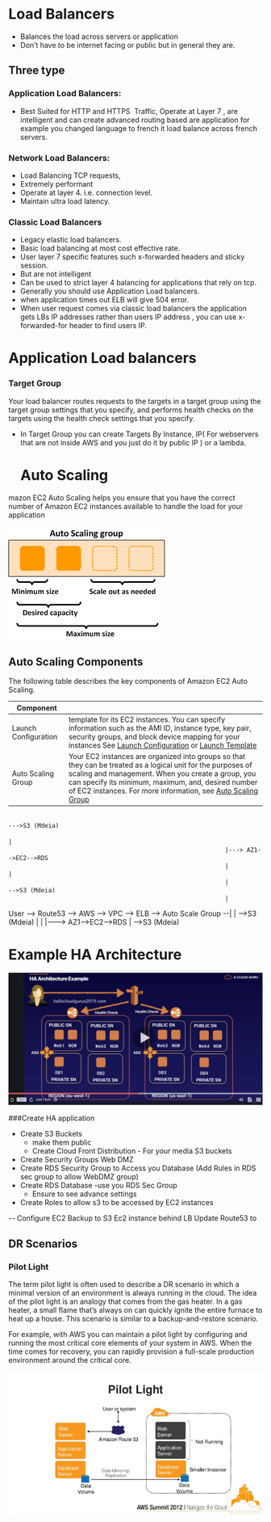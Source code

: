 # Load Balancers
- Balances the load across servers or application
- Don’t have to be internet facing or public but in general they are.

## Three type

### Application Load Balancers:
- Best Suited for HTTP and HTTPS  Traffic, Operate at Layer 7 , are intelligent and can create advanced routing based are application for example you changed language to french it load balance across french servers.

### Network Load Balancers:
- Load Balancing TCP requests,
- Extremely performant
- Operate at layer 4. i.e. connection level.
- Maintain ultra load latency.

### Classic Load Balancers
- Legacy elastic load balancers.
- Basic load balancing at most cost effective rate.
- User layer 7 specific features such x-forwarded headers and sticky session.
- But are not intelligent
- Can be used to strict layer 4 balancing for applications that rely on tcp.
- Generally you should use Application Load balancers.
- when application times out ELB will give 504 error.
- When user request comes via classic load balancers the application gets LBs IP
  addresses rather than users IP address , you can use x-forwarded-for header to find users IP.


# Application Load balancers

### Target Group
Your load balancer routes requests to the targets in a target group using the target
group settings that you specify, and performs health checks on the targets using
the health check settings that you specify.

- In Target Group you can create Targets By Instance, IP( For webservers that are not inside AWS and you just do it by public IP        )
  or a lambda.

  # Auto Scaling
mazon EC2 Auto Scaling helps you ensure that you have the correct number of
Amazon EC2 instances available to handle the load for your application

  ![alt text](as-basic-diagram.png "Auto Scaling")

  ## Auto Scaling Components
  The following table describes the key components of Amazon EC2 Auto Scaling.

  | Component  	               |   	|
  |----------------------------|---	|
  |   Launch Configuration   	 |  template for its EC2 instances. You can specify information such as the AMI ID, instance type, key pair, security groups, and block device mapping for your instances See [Launch Configuration](https://docs.aws.amazon.com/autoscaling/ec2/userguide/LaunchConfiguration.html)  or [Launch Template](https://docs.aws.amazon.com/autoscaling/ec2/userguide/LaunchTemplates.html)  	|
  |   Auto Scaling Group   	   | Your EC2 instances are organized into groups so that they can be treated as a logical unit for the purposes of scaling and management. When you create a group, you can specify its minimum, maximum, and, desired number of EC2 instances. For more information, see [Auto Scaling Group](https://docs.aws.amazon.com/autoscaling/ec2/userguide/AutoScalingGroup.html)	|

                                                                              --->S3 (Mdeia)
                                                                             |
                                                                |---> AZ1-->EC2-->RDS
                                                                |            |
                                                                |            -->S3 (Mdeia)
                                                                |
User --> Route53 --> AWS --> VPC --> ELB --> Auto Scale Group --|
                                                                |              -->S3 (Mdeia)
                                                                |             |
                                                                |---> AZ1-->EC2-->RDS
                                                                              |
                                                                              -->S3 (Mdeia)

# Example HA Architecture

![alt text](HAArchitecture.png "HA Architecture")


###Create HA application

- Create S3 Buckets
  - make them public
  - Create Cloud Front Distribution - For your media S3 buckets
- Create Security Groups Web DMZ
- Create RDS Security Group  to Access you Database (Add Rules in RDS sec group to allow WebDMZ group)
- Create RDS Database
    -use you RDS Sec Group
    - Ensure to see advance settings
- Create Roles to allow s3 to be accessed by EC2 instances


-- Configure EC2
  Backup to S3
  Ec2 instance behind LB
  Update Route53 to


## DR Scenarios

### Pilot Light
The term pilot light is often used to describe a DR scenario in which a minimal version of an environment is always running in the cloud. The idea of the pilot light is an analogy that comes from the gas heater. In a gas heater, a small flame that’s always on can quickly ignite the entire furnace to heat up a house. This scenario is similar to a backup-and-restore scenario.

For example, with AWS you can maintain a pilot light by configuring and running the most critical core elements of your system in AWS. When the time comes for recovery, you can rapidly provision a full-scale production environment around the critical core.

![alt p](images/PilotLight.jpg)
